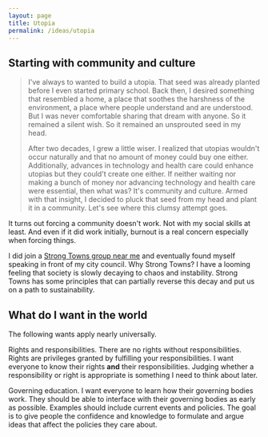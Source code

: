 ```yaml
---
layout: page
title: Utopia
permalink: /ideas/utopia
---
```


## Starting with community and culture

> I've always to wanted to build a utopia. That seed was already planted before I even started primary school. Back then, I desired something that resembled a home, a place that soothes the harshness of the environment, a place where people understand and are understood. But I was never comfortable sharing that dream with anyone. So it remained a silent wish. So it remained an unsprouted seed in my head.
>
> After two decades, I grew a little wiser. I realized that utopias wouldn't occur naturally and that no amount of money could buy one either. Additionally, advances in technology and health care could enhance utopias but they could't create one either. If neither waiting nor making a bunch of money nor advancing technology and health care were essential, then what was? It's community and culture. Armed with that insight, I decided to pluck that seed from my head and plant it in a community. Let's see where this clumsy attempt goes.

It turns out forcing a community doesn't work. Not with my social skills at least. And even if it did work initially, burnout is a real concern especially when forcing things.

I did join a [Strong Towns group near me](https://www.strongtowns.org/local) and eventually found myself speaking in front of my city council. Why Strong Towns? I have a looming feeling that society is slowly decaying to chaos and instability. Strong Towns has some principles that can partially reverse this decay and put us on a path to sustainability.

## What do I want in the world

The following wants apply nearly universally.

Rights and responsibilities. There are no rights without responsibilities. Rights are privileges granted by fulfilling your responsibilities. I want everyone to know their rights **and** their responsibilities. Judging whether a responsibility or right is appropriate is something I need to think about later.

Governing education. I want everyone to learn how their governing bodies work. They should be able to interface with their governing bodies as early as possible. Examples should include current events and policies. The goal is to give people the confidence and knowledge to formulate and argue ideas that affect the policies they care about.

<!-- Control variation in key variables.

Necessities.

Food security. Access to nutritious food. Concerns with choice.

Energy

Healthcare

Mobility. Vehicles.

Connection

Building design. Public spaces

Wealth

Education -->


